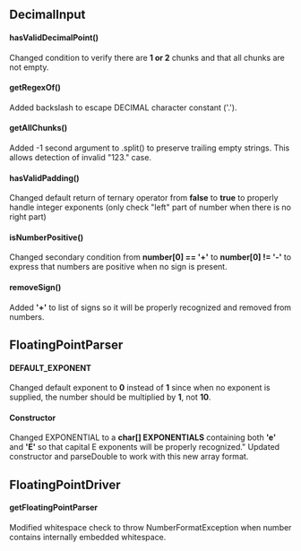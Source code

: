 ## DecimalInput

#### hasValidDecimalPoint()

Changed condition to verify there are **1 or 2** chunks and that all chunks are not empty.

#### getRegexOf()

Added backslash to escape DECIMAL character constant ('.').

#### getAllChunks()

Added -1 second argument to .split() to preserve trailing empty strings. This allows detection of invalid "123." case.

#### hasValidPadding()

Changed default return of ternary operator from **false** to **true** to properly handle integer exponents (only check "left" part of number when there is no right part)

#### isNumberPositive()

Changed secondary condition from **number[0] == '+'** to **number[0] != '-'** to express that numbers are positive when no sign is present.

#### removeSign()

Added **'+'** to list of signs so it will be properly recognized and removed from numbers.

## FloatingPointParser

#### DEFAULT_EXPONENT

Changed default exponent to **0** instead of **1** since when no exponent is supplied, the number should be multiplied by **1**, not **10**.

#### Constructor

Changed EXPONENTIAL to a **char[] EXPONENTIALS** containing both **'e'** and **'E'** so that capital E exponents will be properly recognized." Updated constructor and parseDouble to work with this new array format.

## FloatingPointDriver

#### getFloatingPointParser

Modified whitespace check to throw NumberFormatException when number contains internally embedded whitespace.